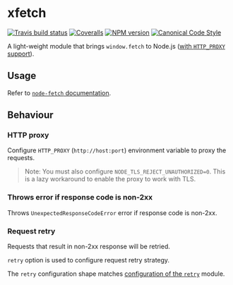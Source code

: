 # xfetch

[![Travis build status](http://img.shields.io/travis/gajus/xfetch/master.svg?style=flat-square)](https://travis-ci.org/gajus/xfetch)
[![Coveralls](https://img.shields.io/coveralls/gajus/xfetch.svg?style=flat-square)](https://coveralls.io/github/gajus/xfetch)
[![NPM version](http://img.shields.io/npm/v/xfetch.svg?style=flat-square)](https://www.npmjs.org/package/xfetch)
[![Canonical Code Style](https://img.shields.io/badge/code%20style-canonical-blue.svg?style=flat-square)](https://github.com/gajus/canonical)

A light-weight module that brings `window.fetch` to Node.js ([with `HTTP_PROXY` support](https://github.com/bitinn/node-fetch/issues/195)).

## Usage

Refer to [`node-fetch` documentation](https://github.com/bitinn/node-fetch).

## Behaviour

### HTTP proxy

Configure `HTTP_PROXY` (`http://host:port`) environment variable to proxy the requests.

> Note: You must also configure `NODE_TLS_REJECT_UNAUTHORIZED=0`.
> This is a lazy workaround to enable the proxy to work with TLS.

### Throws error if response code is non-2xx

Throws `UnexpectedResponseCodeError` error if response code is non-2xx.

### Request retry

Requests that result in non-2xx response will be retried.

`retry` option is used to configure request retry strategy.

The `retry` configuration shape matches [configuration of the `retry`](https://github.com/tim-kos/node-retry) module.
